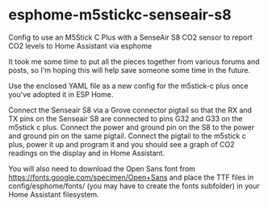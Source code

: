 # esphome-m5stickc-senseair-s8
Config to use an M5Stick C Plus with a SenseAir S8 CO2 sensor to report CO2 levels to Home Assistant via esphome

It took me some time to put all the pieces together from various forums and posts, so I'm hoping this will help save someone some time in the future.

Use the enclosed YAML file as a new config for the m5stick-c plus once you've adopted it in ESP Home. 

Connect the Senseair S8 via a Grove connector pigtail so that the RX and TX pins on the Senseair S8 are connected to pins G32 and G33 on the m5stick c plus. Connect the power and ground pin on the S8 to the power and ground pin on the same pigtail. Connect the pigtail to the m5stick c plus, power it up and program it and you should see a graph of CO2 readings on the display and in Home Assistant. 

You will also need to download the Open Sans font from https://fonts.google.com/specimen/Open+Sans and place the TTF files in config/esphome/fonts/ (you may have to create the fonts subfolder) in your Home Assistant filesystem. 
